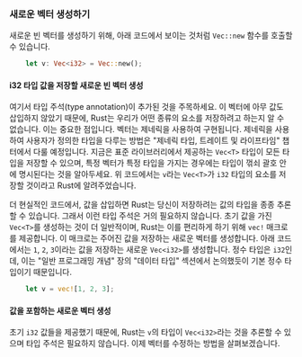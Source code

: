 ### 새로운 벡터 생성하기

새로운 빈 벡터를 생성하기 위해, 아래 코드에서 보이는 것처럼 `Vec::new` 함수를 호출할 수 있습니다.

```rust
    let v: Vec<i32> = Vec::new();
```

#### i32 타입 값을 저장할 새로운 빈 벡터 생성

여기서 타입 주석(type annotation)이 추가된 것을 주목하세요. 이 벡터에 아무 값도 삽입하지 않았기 때문에, Rust는 우리가 어떤 종류의 요소를 저장하려고 하는지 알 수 없습니다. 이는 중요한 점입니다. 벡터는 제네릭을 사용하여 구현됩니다. 제네릭을 사용하여 사용자가 정의한 타입을 다루는 방법은 "제네릭 타입, 트레이트 및 라이프타임" 챕터에서 다룰 예정입니다. 지금은 표준 라이브러리에서 제공하는 `Vec<T>` 타입이 모든 타입을 저장할 수 있으며, 특정 벡터가 특정 타입을 가지는 경우에는 타입이 꺾쇠 괄호 안에 명시된다는 것을 알아두세요. 위 코드에서는 `v`라는 `Vec<T>`가 `i32` 타입의 요소를 저장할 것이라고 Rust에 알려주었습니다.

더 현실적인 코드에서, 값을 삽입하면 Rust는 당신이 저장하려는 값의 타입을 종종 추론할 수 있습니다. 그래서 이런 타입 주석은 거의 필요하지 않습니다. 초기 값을 가진 `Vec<T>`를 생성하는 것이 더 일반적이며, Rust는 이를 편리하게 하기 위해 `vec!` 매크로를 제공합니다. 이 매크로는 주어진 값을 저장하는 새로운 벡터를 생성합니다. 아래 코드에서는 `1`, `2`, `3`이라는 값을 저장하는 새로운 `Vec<i32>`를 생성합니다. 정수 타입은 `i32`인데, 이는 "일반 프로그래밍 개념" 장의 "데이터 타입" 섹션에서 논의했듯이 기본 정수 타입이기 때문입니다.

```rust
    let v = vec![1, 2, 3];
```

#### 값을 포함하는 새로운 벡터 생성

초기 `i32` 값들을 제공했기 때문에, Rust는 `v`의 타입이 `Vec<i32>`라는 것을 추론할 수 있으며 타입 주석은 필요하지 않습니다. 이제 벡터를 수정하는 방법을 살펴보겠습니다.